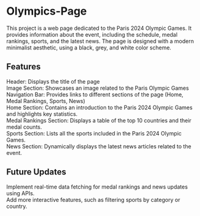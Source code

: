 # Olympics-Page
This project is a web page dedicated to the Paris 2024 Olympic Games. It provides information about the event, including the schedule, medal rankings, sports, and the latest news. The page is designed with a modern minimalist aesthetic, using a black, grey, and white color scheme.

## Features
Header: Displays the title of the page<br/>
Image Section: Showcases an image related to the Paris Olympic Games<br/>
Navigation Bar: Provides links to different sections of the page (Home, Medal Rankings, Sports, News)<br/>
Home Section: Contains an introduction to the Paris 2024 Olympic Games and highlights key statistics.<br/>
Medal Rankings Section: Displays a table of the top 10 countries and their medal counts.<br/>
Sports Section: Lists all the sports included in the Paris 2024 Olympic Games.<br/>
News Section: Dynamically displays the latest news articles related to the event.<br/>

## Future Updates
Implement real-time data fetching for medal rankings and news updates using APIs.<br/>
Add more interactive features, such as filtering sports by category or country.<br/>
